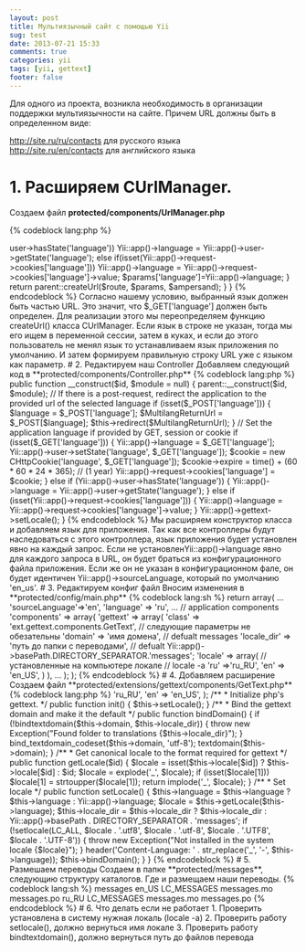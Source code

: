 ```yaml
---
layout: post
title: Мультиязычный сайт с помощью Yii
sug: test
date: 2013-07-21 15:33
comments: true
categories: yii
tags: [yii, gettext]
footer: false
---
```


Для одного из проекта, возникла необходимость в организации поддержки мультиязычности на сайте. Причем URL должны быть в определенном виде:

http://site.ru/ru/contacts для русского языка    
http://site.ru/en/contacts для английского языка 

<!-- more -->

# 1. Расширяем CUrlManager.

Создаем файл **protected/components/UrlManager.php**

{% codeblock lang:php %}
<?php

class UrlManager extends CUrlManager {

    public function createUrl($route,$params=array(),$ampersand='&')
    {
        if (!isset($params['language'])) {
            if (Yii::app()->user->hasState('language'))
                Yii::app()->language = Yii::app()->user->getState('language');
            else if(isset(Yii::app()->request->cookies['language']))
                Yii::app()->language = Yii::app()->request->cookies['language']->value;
            $params['language']=Yii::app()->language;
        }
        return parent::createUrl($route, $params, $ampersand);
    }

}
{% endcodeblock %}

Согласно нашему условию, выбранный язык должен быть частью URL. Это значит, что $_GET['language'] должен быть определен. Для реализации этого мы переопределяем функцию createUrl() класса CUrlManager. Если язык в строке не указан, тогда мы его ищем в переменной сессии, затем в куках, и если до этого пользователь не менял язык то устанавливаем язык приложения по умолчанию. И затем формируем правильную строку URL уже с языком как параметр. 

# 2. Редактируем наш Controller

Добавляем следующий код в **protected/components/Controller.php**

{% codeblock lang:php %}
public function __construct($id, $module = null) {
    parent::__construct($id, $module);

    // If there is a post-request, redirect the application to the provided url of the selected language
    if (isset($_POST['language'])) {
        $language = $_POST['language'];
        $MultilangReturnUrl = $_POST[$language];
        $this->redirect($MultilangReturnUrl);
    }

    // Set the application language if provided by GET, session or cookie
    if (isset($_GET['language'])) {
        Yii::app()->language = $_GET['language'];
        Yii::app()->user->setState('language', $_GET['language']);
        $cookie = new CHttpCookie('language', $_GET['language']);
        $cookie->expire = time() + (60 * 60 * 24 * 365); // (1 year)
        Yii::app()->request->cookies['language'] = $cookie;
    } else if (Yii::app()->user->hasState('language')) {
        Yii::app()->language = Yii::app()->user->getState('language');
    } else if (isset(Yii::app()->request->cookies['language'])) {
        Yii::app()->language = Yii::app()->request->cookies['language']->value;
    }

    Yii::app()->gettext->setLocale();
}
{% endcodeblock %}

Мы расширяем конструктор класса и добавляем язык для приложения. Так как все контроллеры будут наследоваться с этого контроллера, язык приложения будет установлен явно на каждый запрос.
Если не установленYii::app()->language явно для каждого запроса в URL, он будет браться из конфигурационного файла приложения. Если же он не указан в конфигурационном фале, он будет идентичен Yii::app()->sourceLanguage, который по умолчанию 'en_us'. 

# 3. Редактируем конфиг файл

Вносим изменения в **protected/config/main.php**

{% codeblock lang:sh %}
return array(
    ...
    'sourceLanguage'=>'en',
    'language' => 'ru',
    ...
    
    // application components
    'components' => array(
        'gettext' => array(
            'class' => 'ext.gettext.components.GetText',
            
            // следующие параметры не обезательны
            'domain' => 'имя домена', // defualt messages
            'locale_dir' => 'путь до папки с переводами', // defualt Yii::app()->basePath.DIRECTORY_SEPARATOR.'messages';
            'locale' => array(
                // установленные на компьютере локале
                // locale -a
                'ru' =>'ru_RU',
                'en' => 'en_US',
             ) 
        ),        
        ...
    );
);
{% endcodeblock %}

# 4. Добавляем расширение

Создаем файл **protected/extensions/gettext/components/GetText.php**

{% codeblock lang:php %}
<?php

class GetText extends CApplicationComponent
{
    /**
     * @var GetText domain.
     */
    public $domain = 'messages';

    /**
     * @var Language in yii.
     */
    public $language;

    /**
     * @var Directory containing gettext messages.
     */
    public $locale_dir;

    /**
     * @var array locale (locale -a)
     */
    public $locale = array(
        'ru' => 'ru_RU',
        'en' => 'en_US',
    );

    /**
     * Initialize php's gettext.
     */
    public function init()
    {
        $this->setLocale();
    }

    /**
     * Bind the gettext domain and make it the default
     */
    public function bindDomain()
    {
        if (!bindtextdomain($this->domain, $this->locale_dir)) {
            throw new Exception("Found folder to translations {$this->locale_dir}");
        }
        bind_textdomain_codeset($this->domain, 'utf-8');
        textdomain($this->domain);
    }

    /**
     * Get canonical locale to the format required for gettext
     */
    public function getLocale($id)
    {
        $locale = isset($this->locale[$id]) ? $this->locale[$id] : $id;
        $locale = explode('_', $locale);
        if (isset($locale[1])) $locale[1] = strtoupper($locale[1]);
        return implode('_', $locale);
    }

    /**
     * Set locale
     */
    public function setLocale()
    {
        $this->language = $this->language ? $this->language : Yii::app()->language;
        $locale = $this->getLocale($this->language);

        $this->locale_dir = $this->locale_dir ? $this->locale_dir : Yii::app()->basePath . DIRECTORY_SEPARATOR . 'messages';

        if (!setlocale(LC_ALL, $locale . '.utf8', $locale . '.utf-8', $locale . '.UTF8', $locale . '.UTF-8')) {
            throw new Exception("Not installed in the system locale {$locale}");
        }

        header('Content-Language: ' . str_replace('_', '-', $this->language));
        $this->bindDomain();
    }

}
{% endcodeblock %}

# 5. Размешаем переводы

Создаем в папке **protected/messages**, следующию структуру каталогов. Где и размещаем наши переводы.

{% codeblock lang:sh %}
messages
        en_US
             LC_MESSAGES
                      messages.mo
                      messages.po  
        ru_RU
             LC_MESSAGES
                      messages.mo
                      messages.po  
{% endcodeblock %}

# 6. Что делать если не работает

1. Проверить установлена в систему нужная локаль (locale -a)
2. Проверить работу setlocale(), должно вернуться имя локале
3. Проверить работу bindtextdomain(), должно вернуться путь до файлов перевода
